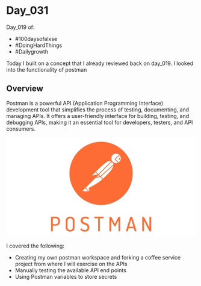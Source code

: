 # Day_031

Day_019 of:
- #100daysofalxse 
- #DoingHardThings
- #Dailygrowth

Today I built on a concept that I already reviewed back on day_019.
I looked into the functionality of postman


## Overview
Postman is a powerful API (Application Programming Interface) development tool that simplifies the process of testing, documenting, and managing APIs. It offers a user-friendly interface for building, testing, and debugging APIs, making it an essential tool for developers, testers, and API consumers. 

![Postman](image.png)


I covered the following:
- Creating my own postman workspace and forking a coffee service project from where I will exercise on the APIs
- Manually testing the available API end points
- Using Postman variables to store secrets
